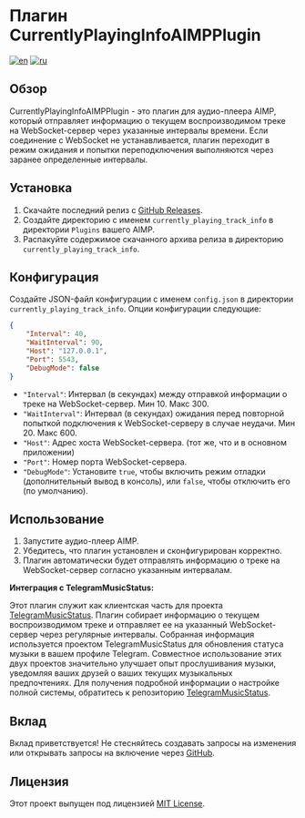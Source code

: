 # Плагин CurrentlyPlayingInfoAIMPPlugin

[![en](https://img.shields.io/badge/lang-en-blue.svg)](https://github.com/wh0o7/CurrentlyPlayingInfoAIMPPlugin/blob/main/README.md) [![ru](https://img.shields.io/badge/lang-ru-red.svg)](https://github.com/wh0o7/CurrentlyPlayingInfoAIMPPlugin/blob/main/README.ru-ru.md)

## Обзор

CurrentlyPlayingInfoAIMPPlugin - это плагин для аудио-плеера AIMP, который отправляет информацию о текущем воспроизводимом треке на WebSocket-сервер через указанные интервалы времени. Если соединение с WebSocket не устанавливается, плагин переходит в режим ожидания и попытки переподключения выполняются через заранее определенные интервалы.

## Установка

1. Скачайте последний релиз с [GitHub Releases](https://github.com/wh0o7/CurrentlyPlayingInfoAIMPPlugin/releases).
2. Создайте директорию с именем `currently_playing_track_info` в директории `Plugins` вашего AIMP.
3. Распакуйте содержимое скачанного архива релиза в директорию `currently_playing_track_info`.

## Конфигурация

Создайте JSON-файл конфигурации с именем `config.json` в директории `currently_playing_track_info`. Опции конфигурации следующие:

```json
{
    "Interval": 40,
    "WaitInterval": 90,
    "Host": "127.0.0.1",
    "Port": 5543,
    "DebugMode": false
}
```

- `"Interval"`: Интервал (в секундах) между отправкой информации о треке на WebSocket-сервер. Мин 10. Макс 300.
- `"WaitInterval"`: Интервал (в секундах) ожидания перед повторной попыткой подключения к WebSocket-серверу в случае неудачи. Мин 20. Макс 600.
- `"Host"`: Адрес хоста WebSocket-сервера. (тот же, что и в основном приложении)
- `"Port"`: Номер порта WebSocket-сервера.
- `"DebugMode"`: Установите `true`, чтобы включить режим отладки (дополнительный вывод в консоль), или `false`, чтобы отключить его (по умолчанию).

## Использование

1. Запустите аудио-плеер AIMP.
2. Убедитесь, что плагин установлен и сконфигурирован корректно.
3. Плагин автоматически будет отправлять информацию о треке на WebSocket-сервер согласно указанным интервалам.

**Интеграция с TelegramMusicStatus:**

Этот плагин служит как клиентская часть для проекта [TelegramMusicStatus](https://github.com/wh0o7/TelegramMusicStatus). Плагин собирает информацию о текущем воспроизводимом треке и отправляет ее на указанный WebSocket-сервер через регулярные интервалы. Собранная информация используется проектом TelegramMusicStatus для обновления статуса музыки в вашем профиле Telegram. Совместное использование этих двух проектов значительно улучшает опыт прослушивания музыки, уведомляя ваших друзей о ваших текущих музыкальных предпочтениях. Для получения подробной информации о настройке полной системы, обратитесь к репозиторию [TelegramMusicStatus](https://github.com/wh0o7/TelegramMusicStatus).

## Вклад

Вклад приветствуется! Не стесняйтесь создавать запросы на изменения или открывать запросы на включение через [GitHub](https://github.com/wh0o7/CurrentlyPlayingInfoAIMPPlugin/issues).

## Лицензия

Этот проект выпущен под лицензией [MIT License](LICENSE).
